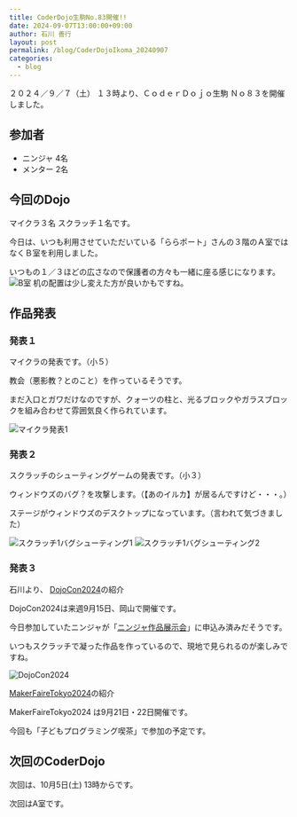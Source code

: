 ```yaml
---
title: CoderDojo生駒No.83開催!!
date: 2024-09-07T13:00:00+09:00
author: 石川 善行
layout: post
permalink: /blog/CoderDojoIkoma_20240907
categories:
  - blog
---
```

２０２４／９／７（土） １３時より、ＣｏｄｅｒＤｏｊｏ生駒 Ｎｏ８３を開催しました。

## 参加者

- ニンジャ 4名
- メンター 2名

## 今回のDojo

マイクラ３名
スクラッチ１名です。

今日は、いつも利用させていただいている「ららポート」さんの３階のＡ室ではなくＢ室を利用しました。

いつもの１／３ほどの広さなので保護者の方々も一緒に座る感じになります。
![B室](/assets/images/2024/09/0907_1.jpg)
机の配置は少し変えた方が良いかもですね。

## 作品発表
### 発表１
マイクラの発表です。（小５）

教会（悪影教？とのこと）を作っているそうです。

まだ入口とガワだけなのですが、クォーツの柱と、光るブロックやガラスブロックを組み合わせて雰囲気良く作られています。

![マイクラ発表1](/assets/images/2024/09/0907_2.jpg)

### 発表２
スクラッチのシューティングゲームの発表です。（小３）

ウィンドウズのバグ？を攻撃します。（【あのイルカ】が居るんですけど・・・。）

ステージがウィンドウズのデスクトップになっています。（言われて気づきました）

![スクラッチ1バグシューティング1](/assets/images/2024/09/0907_3.jpg)
![スクラッチ1バグシューティング2](/assets/images/2024/09/0907_4.jpg)

### 発表３
石川より、
[DojoCon2024](https://dojocon2024.coderdojo.jp/)の紹介

DojoCon2024は来週9月15日、岡山で開催です。

今日参加していたニンジャが「[ニンジャ作品展示会](https://dojocon2024.coderdojo.jp/expo/)」に申込み済みだそうです。

いつもスクラッチで凝った作品を作っているので、現地で見られるのが楽しみですね。

![DojoCon2024](/assets/images/2024/09/0907_5.jpg)

[MakerFaireTokyo2024](https://makezine.jp/event/mft2024/)の紹介

MakerFaireTokyo2024 は9月21日・22日開催です。

今回も「子どもプログラミング喫茶」で参加の予定です。

## 次回のCoderDojo
次回は、10月5日(土) 13時からです。

次回はA室です。

